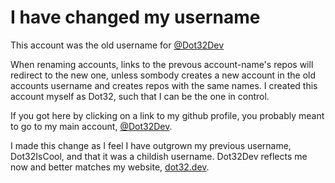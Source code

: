 # I have changed my username

This account was the old username for [@Dot32Dev](https://github.com/Dot32Dev)

When renaming accounts, links to the prevous account-name's repos will redirect to the new one, unless sombody creates a new account in the old accounts username and creates repos with the same names. I created this account myself as Dot32, such that I can be the one in control. 

If you got here by clicking on a link to my github profile, you probably meant to go to my main account, [@Dot32Dev](https://github.com/Dot32Dev).

I made this change as I feel I have outgrown my previous username, Dot32IsCool, and that it was a childish username. Dot32Dev reflects me now and better matches my website, [dot32.dev](https://dot32.dev).
